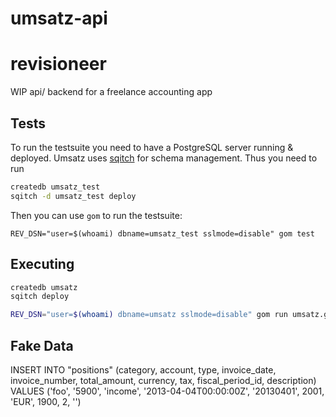 # umsatz-api

# revisioneer

WIP api/ backend for a freelance accounting app

## Tests

To run the testsuite you need to have a PostgreSQL server running & deployed.
Umsatz uses [sqitch][1] for schema management. Thus you need to run

``` bash
createdb umsatz_test
sqitch -d umsatz_test deploy
```

Then you can use `gom` to run the testsuite:

```
REV_DSN="user=$(whoami) dbname=umsatz_test sslmode=disable" gom test
```

## Executing

``` bash
createdb umsatz
sqitch deploy

REV_DSN="user=$(whoami) dbname=umsatz sslmode=disable" gom run umsatz.go
```

## Fake Data

INSERT INTO "positions" (category, account, type, invoice_date, invoice_number, total_amount, currency, tax, fiscal_period_id, description) VALUES ('foo', '5900', 'income', '2013-04-04T00:00:00Z', '20130401', 2001, 'EUR', 1900, 2, '')

[1]:https://github.com/theory/sqitch